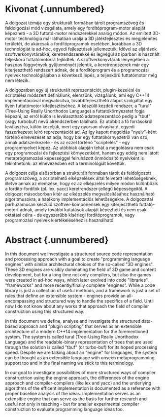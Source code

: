 Kivonat {.unnumbered}
=======

A dolgozat témája egy strukturált formában tárolt programszöveg és feldolgozási mód vizsgálata, amely egy fordítóprogram-motor alapját képezheti - a 3D futtató-motor rendszerekkel analóg módon. Az említett 3D-motor technológia már láthatóan uralja a 3D játékfejlesztés és megjelenítés területét, de akárcsak a fordítóprogramok esetében, korábban a 3D technológiát is ad-hoc, egyedi fejlesztések jellemezték. Idővel az eljárások szoftverkönyvtárakká, keretrendszerekké és legvégül az iparban is használt teljeskörű futtatómotorrá fejlődtek. A szoftverkönyvtárak lényegében a hasznos függvények gyűjteményét jelentik, a keretrendszerek már egy kiterjeszthető rendszert adnak, de a fordítóprogram és a programozási nyelvek technológiájában a következő lépés, a teljeskörű futtatómotor még nem létezik.

A dolgozatban egy új strukturált reprezentációt, plugin-kezelési és scriptelési módszert definiálunk, elemzünk, vizsgálunk, ami egy C++14 implementációval megvalósítva, továbbfejleszthető alapot szolgáltat egy ilyen futtatómotor kifejlesztéséhez. A készülő kezdeti rendszer, a "turul" (Tree-Using Really Unorthodox Language) a futtatókörnyezetet fogja képezni, az erről külön is leválasztható adatreprezentácó pedig a "tbuf" (vagy turbobuf) nevű alrendszerben található. Ez utóbbit a fő forrásokról leválasztva, külön kezeljük, mert egy gyorsan olvasható, egyedi faszerkezetet leíró reprezentációt ad. Az így kapott megoldás "nyelv"-ként történő elnevezését az adja, hogy bár egy futtatókörnyezetről van szó, annak adatszerkezete - és az ezzel történő "scriptelés" - egy programnyelvet képez. Az utóbbiak alapján tehát a megoldásra nem csak egy programozási és fejlesztési környezetként, hanem egy eddig nem látott metaprogramozási képességgel felruházott önmódosító nyelvként is tekinthetünk: az elnevezésben ezt a terminológiát követtük.

A dolgozat célja elsősorban a strukturált formában tárolt és feldolgozott programszöveg, a scriptelhető elképzelések által felvetett lehetőségeknek, illetve annak az elemzése, hogy ez az elképzelés milyen módon különbözik a fordító-fordítók (pl. lex, yacc) keretrendszer-jellegű képességeitől. A dolgozat másodsorban kitér az elképzelés megvalósításához használható algoritmusokra, a hatékony implementációs lehetőségekre. A dolgozattal párhuzamosan készülő szoftver-komponensek egy kiterjeszthető futtató-motort adnak, amely további kutatások alapját képezheti és nem csak oktatási célra - de egyszerűbb kísérlegi fordítóprogramok, vagy programozási nyelvek kiértékeléséhez is használható.

Abstract {.unnumbered}
========

In this document we investigate a structured source code representation and processing approach with a goal to create "programming language engines" with similar architectural choices of the so-called "3D engines". These 3D engines are visibly dominating the field of 3D game and content development, but for a long time not only compilers, but also the games were created in ad-hoc ways, which later evolved into code "libraries", "frameworks" and more recently/finally complete "engines". While a code library is just a collection of useful methods, and a framework is just a set of rules that define an extensible system - engines provide an all-encompassing and structured way to handle the specifics of a field. Until now I do not know about any works that approach the field of compiler construction using this structured way.

In this document we define, analyse and investigate the structured data-based approach and "plugin scripting" that serves as an extensible architecture of a modern C++14 implementation for the forementioned system. The system is called turul (Tree-Using Really Unorthodox Language) and the readable-binary representation of trees that are used through the solution is called "tbuf" (or turbo-buf) for its hoped processing speed. Despite we are talking about an "engine" for languages, the system can be thought as an extensible language with unseen metaprogramming support too and in the final naming we stick to this terminology.

In our goal to investigate possibilities of more structured ways of compiler constructrion using the engine approach, the differences of the engine approach and compiler-compilers (like lex and yacc) and the underlying algorithms of the efficent implementation is documented as a reference with proper baseline analysis of the ideas. Implementation serves as an extensible engine that can serve as the basis for further research and useful not only in teaching - but for smaller experimental compiler construction to evaluate programming language ideas too.
